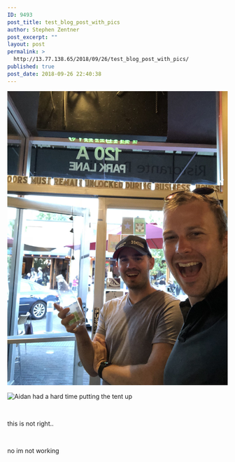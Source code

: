 ```yaml
---
ID: 9493
post_title: test_blog_post_with_pics
author: Stephen Zentner
post_excerpt: ""
layout: post
permalink: >
  http://13.77.138.65/2018/09/26/test_blog_post_with_pics/
published: true
post_date: 2018-09-26 22:40:38
---
```

![Summertime, and the living's easy](https://github.com/sdzentner/blog_test/raw/master/pics/Summertime_sm.jpg)

![Aidan had a hard time putting the tent up](https://github.com/sdzentner/blog_test/raw/master/pics/Camping2.JPG)

&nbsp;

this is not right..

&nbsp;

no im not working